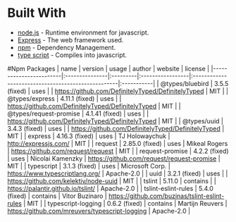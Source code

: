 # Built With
* [node.js](https://nodejs.org/) - Runtime environment for javascript.
* [Express](https://expressjs.com/) - The web framework used.
* [npm](https://www.npmjs.com/) - Dependency Management.
* [type script](https://www.typescriptlang.org/) - Compiles into javascript.

#Npm Packages
| name                   | version        | usage    | author           | website                                            | license    |
|------------------------|:---------------|:---------|:-----------------|:---------------------------------------------------|:-----------|
| @types/bluebird        | 3.5.5 (fixed)  | uses     |                  | https://github.com/DefinitelyTyped/DefinitelyTyped | MIT        |
| @types/express         | 4.11.1 (fixed) | uses     |                  | https://github.com/DefinitelyTyped/DefinitelyTyped | MIT        |
| @types/request-promise | 4.1.41 (fixed) | uses     |                  | https://github.com/DefinitelyTyped/DefinitelyTyped | MIT        |
| @types/uuid            | 3.4.3 (fixed)  | uses     |                  | https://github.com/DefinitelyTyped/DefinitelyTyped | MIT        |
| express                | 4.16.3 (fixed) | uses     | TJ Holowaychuk   | http://expressjs.com/                              | MIT        |
| request                | 2.85.0 (fixed) | uses     | Mikeal Rogers    | https://github.com/request/request                 | MIT        |
| request-promise        | 4.2.2 (fixed)  | uses     | Nicolai Kamenzky | https://github.com/request/request-promise         | MIT        |
| typescript             | 3.1.3 (fixed)  | uses     | Microsoft Corp.  | https://www.typescriptlang.org/                    | Apache-2.0 |
| uuid                   | 3.2.1 (fixed)  | uses     |                  | https://github.com/kelektiv/node-uuid              | MIT        |
| tslint                 | 5.11.0         | contains |                  | https://palantir.github.io/tslint/                 | Apache-2.0 |
| tslint-eslint-rules    | 5.4.0 (fixed)  | contains | Vitor Buzinaro   | https://github.com/buzinas/tslint-eslint-rules     | MIT        |
| typescript-logging     | 0.6.2 (fixed)  | contains | Martijn Reuvers  | https://github.com/mreuvers/typescript-logging     | Apache-2.0 |